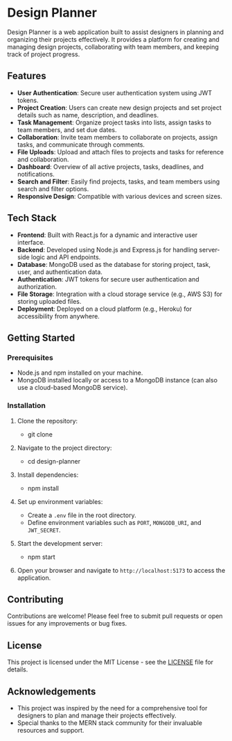 # Design Planner

Design Planner is a web application built to assist designers in planning and organizing their projects effectively. It provides a platform for creating and managing design projects, collaborating with team members, and keeping track of project progress.

## Features

- **User Authentication**: Secure user authentication system using JWT tokens.
- **Project Creation**: Users can create new design projects and set project details such as name, description, and deadlines.
- **Task Management**: Organize project tasks into lists, assign tasks to team members, and set due dates.
- **Collaboration**: Invite team members to collaborate on projects, assign tasks, and communicate through comments.
- **File Uploads**: Upload and attach files to projects and tasks for reference and collaboration.
- **Dashboard**: Overview of all active projects, tasks, deadlines, and notifications.
- **Search and Filter**: Easily find projects, tasks, and team members using search and filter options.
- **Responsive Design**: Compatible with various devices and screen sizes.

## Tech Stack

- **Frontend**: Built with React.js for a dynamic and interactive user interface.
- **Backend**: Developed using Node.js and Express.js for handling server-side logic and API endpoints.
- **Database**: MongoDB used as the database for storing project, task, user, and authentication data.
- **Authentication**: JWT tokens for secure user authentication and authorization.
- **File Storage**: Integration with a cloud storage service (e.g., AWS S3) for storing uploaded files.
- **Deployment**: Deployed on a cloud platform (e.g., Heroku) for accessibility from anywhere.

## Getting Started

### Prerequisites

- Node.js and npm installed on your machine.
- MongoDB installed locally or access to a MongoDB instance (can also use a cloud-based MongoDB service).

### Installation

1. Clone the repository:

   - git clone <repository-url>

2. Navigate to the project directory:

   - cd design-planner

3. Install dependencies:

   - npm install

4. Set up environment variables:

   - Create a `.env` file in the root directory.
   - Define environment variables such as `PORT`, `MONGODB_URI`, and `JWT_SECRET`.

5. Start the development server:

   - npm start

6. Open your browser and navigate to `http://localhost:5173` to access the application.

## Contributing

Contributions are welcome! Please feel free to submit pull requests or open issues for any improvements or bug fixes.

## License

This project is licensed under the MIT License - see the [LICENSE](LICENSE) file for details.

## Acknowledgements

- This project was inspired by the need for a comprehensive tool for designers to plan and manage their projects effectively.
- Special thanks to the MERN stack community for their invaluable resources and support.
